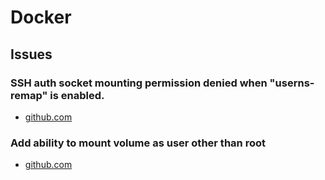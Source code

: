 # Docker

## Issues

### SSH auth socket mounting permission denied when "userns-remap" is enabled.

- [github.com](https://github.com/moby/buildkit/issues/2200)

### Add ability to mount volume as user other than root

- [github.com](https://github.com/moby/moby/issues/2259)
